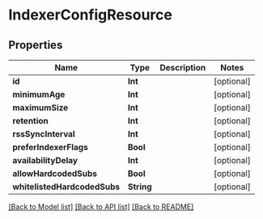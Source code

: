 # IndexerConfigResource

## Properties
Name | Type | Description | Notes
------------ | ------------- | ------------- | -------------
**id** | **Int** |  | [optional] 
**minimumAge** | **Int** |  | [optional] 
**maximumSize** | **Int** |  | [optional] 
**retention** | **Int** |  | [optional] 
**rssSyncInterval** | **Int** |  | [optional] 
**preferIndexerFlags** | **Bool** |  | [optional] 
**availabilityDelay** | **Int** |  | [optional] 
**allowHardcodedSubs** | **Bool** |  | [optional] 
**whitelistedHardcodedSubs** | **String** |  | [optional] 

[[Back to Model list]](../README.md#documentation-for-models) [[Back to API list]](../README.md#documentation-for-api-endpoints) [[Back to README]](../README.md)


